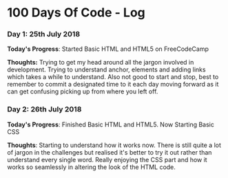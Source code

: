 # 100 Days Of Code - Log

### Day 1: 25th July 2018

**Today's Progress**: Started Basic HTML and HTML5 on FreeCodeCamp

**Thoughts:** Trying to get my head around all the jargon involved in development. Trying to understand anchor, elements and adding links which takes a while to understand. Also not good to start and stop, best to remember to commit a designated time to it each day moving forward as it can get confusing picking up from where you left off. 

### Day 2: 26th July 2018

**Today's Progress**: Finished Basic HTML and HTML5. Now Starting Basic CSS 

**Thoughts**: Starting to understand how it works now. There is still quite a lot of jargon in the challenges but realised it's better to try it out rather than understand every single word. Really enjoying the CSS part and how it works so seamlessly in altering the look of the HTML code. 
